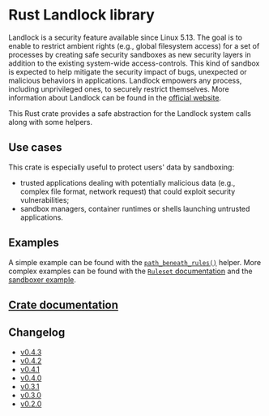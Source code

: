 # Rust Landlock library

Landlock is a security feature available since Linux 5.13.
The goal is to enable to restrict ambient rights (e.g., global filesystem access) for a set of processes by creating safe security sandboxes as new security layers in addition to the existing system-wide access-controls.
This kind of sandbox is expected to help mitigate the security impact of bugs, unexpected or malicious behaviors in applications.
Landlock empowers any process, including unprivileged ones, to securely restrict themselves.
More information about Landlock can be found in the [official website](https://landlock.io).

This Rust crate provides a safe abstraction for the Landlock system calls along with some helpers.

## Use cases

This crate is especially useful to protect users' data by sandboxing:
* trusted applications dealing with potentially malicious data
  (e.g., complex file format, network request) that could exploit security vulnerabilities;
* sandbox managers, container runtimes or shells launching untrusted applications.

## Examples

A simple example can be found with the
[`path_beneath_rules()`](https://landlock.io/rust-landlock/landlock/fn.path_beneath_rules.html) helper.
More complex examples can be found with the
[`Ruleset` documentation](https://landlock.io/rust-landlock/landlock/struct.Ruleset.html)
and the [sandboxer example](examples/sandboxer.rs).

## [Crate documentation](https://landlock.io/rust-landlock/landlock/)

## Changelog

* [v0.4.3](CHANGELOG.md#v043)
* [v0.4.2](CHANGELOG.md#v042)
* [v0.4.1](CHANGELOG.md#v041)
* [v0.4.0](CHANGELOG.md#v040)
* [v0.3.1](CHANGELOG.md#v031)
* [v0.3.0](CHANGELOG.md#v030)
* [v0.2.0](CHANGELOG.md#v020)
